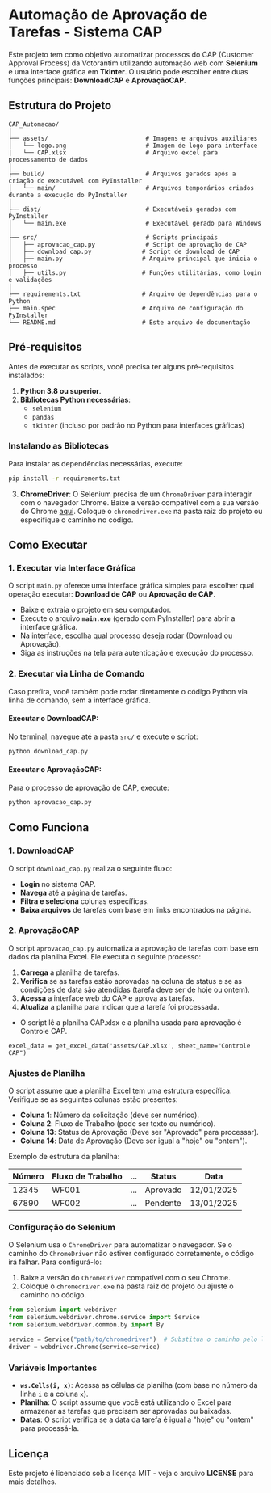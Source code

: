    # Automação de Aprovação de Tarefas - Sistema CAP

   Este projeto tem como objetivo automatizar processos do CAP (Customer Approval Process) da Votorantim utilizando automação web com **Selenium** e uma interface gráfica em **Tkinter**. O usuário pode escolher entre duas funções principais: **DownloadCAP** e **AprovaçãoCAP**.

   ## Estrutura do Projeto

   ```
   CAP_Automacao/
   │
   ├── assets/                           # Imagens e arquivos auxiliares
   │   └── logo.png                      # Imagem de logo para interface
   |   └── CAP.xlsx                      # Arquivo excel para processamento de dados
   │
   ├── build/                            # Arquivos gerados após a criação do executável com PyInstaller
   │   └── main/                         # Arquivos temporários criados durante a execução do PyInstaller
   │
   ├── dist/                             # Executáveis gerados com PyInstaller
   │   └── main.exe                      # Executável gerado para Windows
   │
   ├── src/                              # Scripts principais
   │   ├── aprovacao_cap.py              # Script de aprovação de CAP
   │   ├── download_cap.py              # Script de download de CAP
   │   ├── main.py                      # Arquivo principal que inicia o processo
   │   ├── utils.py                     # Funções utilitárias, como login e validações
   │
   ├── requirements.txt                 # Arquivo de dependências para o Python
   ├── main.spec                        # Arquivo de configuração do PyInstaller
   └── README.md                        # Este arquivo de documentação
   ```

   ## Pré-requisitos

   Antes de executar os scripts, você precisa ter alguns pré-requisitos instalados:

   1. **Python 3.8 ou superior**.
   2. **Bibliotecas Python necessárias**:
      - `selenium`
      - `pandas`
      - `tkinter` (incluso por padrão no Python para interfaces gráficas)

   ### Instalando as Bibliotecas

   Para instalar as dependências necessárias, execute:

   ```bash
   pip install -r requirements.txt
   ```

   3. **ChromeDriver**: O Selenium precisa de um `ChromeDriver` para interagir com o navegador Chrome. Baixe a versão compatível com a sua versão do Chrome [aqui](https://googlechromelabs.github.io/chrome-for-testing/). Coloque o `chromedriver.exe` na pasta raiz do projeto ou especifique o caminho no código.

   ## Como Executar

   ### 1. **Executar via Interface Gráfica**

   O script `main.py` oferece uma interface gráfica simples para escolher qual operação executar: **Download de CAP** ou **Aprovação de CAP**.

   - Baixe e extraia o projeto em seu computador.
   - Execute o arquivo **`main.exe`** (gerado com PyInstaller) para abrir a interface gráfica.
   - Na interface, escolha qual processo deseja rodar (Download ou Aprovação).
   - Siga as instruções na tela para autenticação e execução do processo.

   ### 2. **Executar via Linha de Comando**

   Caso prefira, você também pode rodar diretamente o código Python via linha de comando, sem a interface gráfica.

   #### Executar o **DownloadCAP**:

   No terminal, navegue até a pasta `src/` e execute o script:

   ```bash
   python download_cap.py
   ```

   #### Executar o **AprovaçãoCAP**:

   Para o processo de aprovação de CAP, execute:

   ```bash
   python aprovacao_cap.py
   ```

   ## Como Funciona

   ### **1. DownloadCAP**

   O script `download_cap.py` realiza o seguinte fluxo:

   - **Login** no sistema CAP.
   - **Navega** até a página de tarefas.
   - **Filtra e seleciona** colunas específicas.
   - **Baixa arquivos** de tarefas com base em links encontrados na página.

   ### **2. AprovaçãoCAP**

   O script `aprovacao_cap.py` automatiza a aprovação de tarefas com base em dados da planilha Excel. Ele executa o seguinte processo:

   1. **Carrega** a planilha de tarefas.
   2. **Verifica** se as tarefas estão aprovadas na coluna de status e se as condições de data são atendidas (tarefa deve ser de hoje ou ontem).
   3. **Acessa** a interface web do CAP e aprova as tarefas.
   4. **Atualiza** a planilha para indicar que a tarefa foi processada.

-   O script lê a planilha CAP.xlsx e a planilha usada para aprovação é Controle CAP.
   ```
   excel_data = get_excel_data('assets/CAP.xlsx', sheet_name="Controle CAP")
   ```

   ### **Ajustes de Planilha**

   O script assume que a planilha Excel tem uma estrutura específica. Verifique se as seguintes colunas estão presentes:

   - **Coluna 1**: Número da solicitação (deve ser numérico).
   - **Coluna 2**: Fluxo de Trabalho (pode ser texto ou numérico).
   - **Coluna 13**: Status de Aprovação (Deve ser "Aprovado" para processar).
   - **Coluna 14**: Data de Aprovação (Deve ser igual a "hoje" ou "ontem").

   Exemplo de estrutura da planilha:

   | Número | Fluxo de Trabalho | ... | Status   | Data       |
   |--------|--------------------|-----|----------|------------|
   | 12345  | WF001              | ... | Aprovado | 12/01/2025 |
   | 67890  | WF002              | ... | Pendente | 13/01/2025 |

   ### **Configuração do Selenium**

   O Selenium usa o `ChromeDriver` para automatizar o navegador. Se o caminho do `ChromeDriver` não estiver configurado corretamente, o código irá falhar. Para configurá-lo:

   1. Baixe a versão do `ChromeDriver` compatível com o seu Chrome.
   2. Coloque o `chromedriver.exe` na pasta raiz do projeto ou ajuste o caminho no código.

   ```python
   from selenium import webdriver
   from selenium.webdriver.chrome.service import Service
   from selenium.webdriver.common.by import By

   service = Service("path/to/chromedriver")  # Substitua o caminho pelo local do seu ChromeDriver
   driver = webdriver.Chrome(service=service)
   ```

   ### **Variáveis Importantes**

   - **`ws.Cells(i, x)`**: Acessa as células da planilha (com base no número da linha `i` e a coluna `x`).
   - **Planilha**: O script assume que você está utilizando o Excel para armazenar as tarefas que precisam ser aprovadas ou baixadas.
   - **Datas**: O script verifica se a data da tarefa é igual a "hoje" ou "ontem" para processá-la.

   ## Licença

   Este projeto é licenciado sob a licença MIT - veja o arquivo **LICENSE** para mais detalhes.
